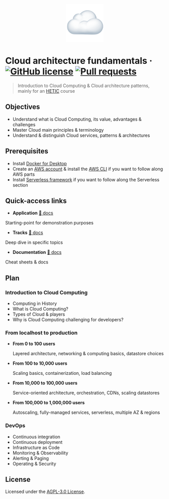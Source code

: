 <p align="center"><img src="./.github/cloud-logo.png" width="120" /></p>

# Cloud architecture fundamentals &middot; [![GitHub license](https://img.shields.io/badge/license-AGPLv3-blue)](https://github.com/greeeg/cloud-architecture-fundamentals/blob/master/LICENSE) [![Pull requests](https://img.shields.io/badge/PRs-welcome-brightgreen.svg)](https://github.com/greeeg/cloud-architecture-fundamentals/pulls)

> Introduction to Cloud Computing & Cloud architecture patterns, mainly for an [HETIC](https://www.hetic.net) course

## Objectives

- Understand what is Cloud Computing, its value, advantages & challenges
- Master Cloud main principles & terminology
- Understand & distinguish Cloud services, patterns & architectures

## Prerequisites

- Install [Docker for Desktop](https://www.docker.com/products/docker-desktop)
- Create an [AWS account](https://portal.aws.amazon.com/billing/signup) & install the [AWS CLI](https://docs.aws.amazon.com/cli/latest/userguide/install-cliv2.html) if you want to follow along AWS parts
- Install [Serverless framework](https://www.serverless.com/framework/docs/getting-started/) if you want to follow along the Serverless section

## Quick-access links

- **Application** [📖 docs](./app)

Starting-point for demonstration purposes

- **Tracks** [📖 docs](./tracks)

Deep dive in specific topics

- **Documentation** [📖 docs](./docs)

Cheat sheets & docs

## Plan

### Introduction to Cloud Computing

- Computing in History
- What is Cloud Computing?
- Types of Cloud & players
- Why is Cloud Computing challenging for developers?

### From localhost to production

- **From 0 to 100 users**

  Layered architecture, networking & computing basics, datastore choices

- **From 100 to 10,000 users**

  Scaling basics, containerization, load balancing

- **From 10,000 to 100,000 users**

  Service-oriented architecture, orchestration, CDNs, scaling datastores

- **From 100,000 to 1,000,000 users**

  Autoscaling, fully-managed services, serverless, multiple AZ & regions

### DevOps

- Continuous integration
- Continuous deployment
- Infrastructure as Code
- Monitoring & Observability
- Alerting & Paging
- Operating & Security

## License

Licensed under the [AGPL-3.0 License](./LICENSE).
